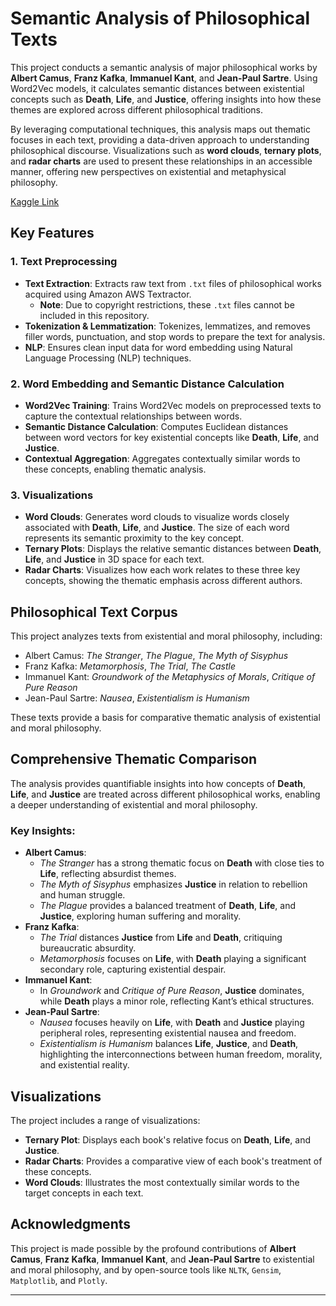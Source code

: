 # Semantic Analysis of Philosophical Texts

This project conducts a semantic analysis of major philosophical works by **Albert Camus**, **Franz Kafka**, **Immanuel Kant**, and **Jean-Paul Sartre**. Using Word2Vec models, it calculates semantic distances between existential concepts such as **Death**, **Life**, and **Justice**, offering insights into how these themes are explored across different philosophical traditions.

By leveraging computational techniques, this analysis maps out thematic focuses in each text, providing a data-driven approach to understanding philosophical discourse. Visualizations such as **word clouds**, **ternary plots**, and **radar charts** are used to present these relationships in an accessible manner, offering new perspectives on existential and metaphysical philosophy.

[Kaggle Link](https://www.kaggle.com/code/mertozcan/philosophical-text-analysis-with-word2vec)

## Key Features

### 1. Text Preprocessing
- **Text Extraction**: Extracts raw text from `.txt` files of philosophical works acquired using Amazon AWS Textractor.
  - **Note**: Due to copyright restrictions, these `.txt` files cannot be included in this repository.
- **Tokenization & Lemmatization**: Tokenizes, lemmatizes, and removes filler words, punctuation, and stop words to prepare the text for analysis.
- **NLP**: Ensures clean input data for word embedding using Natural Language Processing (NLP) techniques.

### 2. Word Embedding and Semantic Distance Calculation
- **Word2Vec Training**: Trains Word2Vec models on preprocessed texts to capture the contextual relationships between words.
- **Semantic Distance Calculation**: Computes Euclidean distances between word vectors for key existential concepts like **Death**, **Life**, and **Justice**.
- **Contextual Aggregation**: Aggregates contextually similar words to these concepts, enabling thematic analysis.

### 3. Visualizations
- **Word Clouds**: Generates word clouds to visualize words closely associated with **Death**, **Life**, and **Justice**. The size of each word represents its semantic proximity to the key concept.
- **Ternary Plots**: Displays the relative semantic distances between **Death**, **Life**, and **Justice** in 3D space for each text.
- **Radar Charts**: Visualizes how each work relates to these three key concepts, showing the thematic emphasis across different authors.

## Philosophical Text Corpus

This project analyzes texts from existential and moral philosophy, including:

- Albert Camus: *The Stranger*, *The Plague*, *The Myth of Sisyphus*
- Franz Kafka: *Metamorphosis*, *The Trial*, *The Castle*
- Immanuel Kant: *Groundwork of the Metaphysics of Morals*, *Critique of Pure Reason*
- Jean-Paul Sartre: *Nausea*, *Existentialism is Humanism*

These texts provide a basis for comparative thematic analysis of existential and moral philosophy.

## Comprehensive Thematic Comparison

The analysis provides quantifiable insights into how concepts of **Death**, **Life**, and **Justice** are treated across different philosophical works, enabling a deeper understanding of existential and moral philosophy.

### Key Insights:

- **Albert Camus**: 
  - *The Stranger* has a strong thematic focus on **Death** with close ties to **Life**, reflecting absurdist themes.
  - *The Myth of Sisyphus* emphasizes **Justice** in relation to rebellion and human struggle.
  - *The Plague* provides a balanced treatment of **Death**, **Life**, and **Justice**, exploring human suffering and morality.
- **Franz Kafka**: 
  - *The Trial* distances **Justice** from **Life** and **Death**, critiquing bureaucratic absurdity.
  - *Metamorphosis* focuses on **Life**, with **Death** playing a significant secondary role, capturing existential despair.
- **Immanuel Kant**: 
  - In *Groundwork* and *Critique of Pure Reason*, **Justice** dominates, while **Death** plays a minor role, reflecting Kant’s ethical structures.
- **Jean-Paul Sartre**: 
  - *Nausea* focuses heavily on **Life**, with **Death** and **Justice** playing peripheral roles, representing existential nausea and freedom.
  - *Existentialism is Humanism* balances **Life**, **Justice**, and **Death**, highlighting the interconnections between human freedom, morality, and existential reality.

## Visualizations

The project includes a range of visualizations:

- **Ternary Plot**: Displays each book's relative focus on **Death**, **Life**, and **Justice**.
- **Radar Charts**: Provides a comparative view of each book's treatment of these concepts.
- **Word Clouds**: Illustrates the most contextually similar words to the target concepts in each text.

## Acknowledgments

This project is made possible by the profound contributions of **Albert Camus**, **Franz Kafka**, **Immanuel Kant**, and **Jean-Paul Sartre** to existential and moral philosophy, and by open-source tools like `NLTK`, `Gensim`, `Matplotlib`, and `Plotly`.

---
